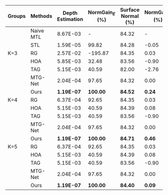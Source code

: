 <!--# Evaluation error on Taskonomy-5 when K=3 -->
<!-- ![alt Evaluation error on Taskonomy-5 when K=3](img/taskonomy_bar_error_k_3.png "Evaluation error on Taskonomy-5 when K=3") -->

<!--# Evaluation error on Taskonomy-5 when K=4 -->
<!--![alt Evaluation error on Taskonomy-5 when K=4](img/taskonomy_bar_error_k_4.png "Evaluation error on Taskonomy-5 when K=4") -->

<!--# Evaluation error on Taskonomy-5 when K=5 -->
<!--![alt Evaluation error on Taskonomy-5 when K=5](img/taskonomy_bar_error_k_5.png "Evaluation error on Taskonomy-5 when K=5") -->

| Groups | Methods   | Depth Estimation | NormGain$_E$ (\%) | Surface Normal (\%) | NormGain$_E$ (\%) | Semantic Segmentation (\%) | NormGain$_E$ (\%) | Keypoint Detection (\%) | NormGain$_E$ (\%) | Edge Detection (\%) |  NormGain$_E$ (\%)     |
|--------|-----------|------------------|----------|----------------|----------|-----------------------|----------|--------------------|----------|----------------|----------|
|        | Naive MTL | 8.67E-03         | -        | 84.32          | -        | 48.21                 | -        | 76.08              | -        | 76.56          | -        |
|        | STL       | 1.59E-05         | 99.82    | 84.28          | -0.05    | 37.88                 | -21.44   | 85.86              | 12.86    | 86.75          | 13.31    |
| K=3    | RG        | 2.57E-02         | -195.87  | 84.35          | 0.03     | 42.84                 | -11.13   | 78.71              | 3.47     | 79.71          | 4.11     |
|        | HOA       | 5.85E-03         | 32.48    | 83.56          | -0.90    | 47.25                 | -1.99    | **86.86**              | **14.17**    | 87.07          | 13.73    |
|        | TAG       | 5.15E-03         | 40.59    | 82.00          | -2.76    | 42.84                 | -11.13   | **86.86**              | **14.17**    | 87.07          | 13.73    |
|        | MTG-Net   | 2.04E-04         | 97.65    | 84.32          | 0.00     | 48.21                 | 0.00     | 84.47              | 11.04    | 85.98          | 12.30    |
|        | Ours      | **1.19E-07**         | **100.00**   | **84.52**          | **0.24**     | **48.93**                 | **1.50**     | 86.34              | 13.50    | **87.94**          | **14.86**    |
| K=4    | RG        | 6.37E-04         | 92.65    | 84.35          | 0.03     | 42.84                 | -11.13   | 76.08              | 0.00     | 79.71          | 4.11     |
|        | HOA       | 5.15E-03         | 40.59    | 84.39          | 0.08     | 48.46                 | 0.51     | **86.86**              | **14.17**    | 87.07          | 13.73    |
|        | TAG       | 5.15E-03         | 40.59    | 83.56          | -0.90    | 47.25                 | -1.99    | **86.86**              | **14.17**    | 87.07          | 13.73    |
|        | MTG-Net   | 2.04E-04         | 97.65    | 84.32          | 0.00     | 48.21                 | 0.00     | 84.47              | 11.04    | 85.98          | 12.30    |
|        | Ours      | **1.19E-07**         | **100.00**   | **84.71**          | **0.46**     | **49.69**                 | **3.08**     | 86.31              | 13.46    | **87.65**          | **14.49**    |
| K=5    | RG        | 6.37E-04         | 92.65    | 84.35          | 0.03     | 42.84                 | -11.13   | 78.71              | 3.47     | 79.71          | 4.11     |
|        | HOA       | 5.15E-03         | 40.59    | 84.39          | 0.08     | 48.46                 | 0.51     | 86.86              | 14.17    | 87.07          | 13.73    |
|        | TAG       | 5.15E-03         | 40.59    | 83.56          | -0.90    | 47.25                 | -1.99    | 86.86              | 14.17    | 87.07          | 13.73    |
|        | MTG-Net   | 2.04E-04         | 97.65    | 84.32          | 0.00     | 48.21                 | 0.00     | 84.47              | 11.04    | 85.98          | 12.30    |
|        | Ours      | **1.19E-07**         | **100.00**   | **84.40**          | **0.09**     | **49.85**                 | **3.40**     | **86.90**              | **14.23**    | **87.94**          | **14.86**    |
